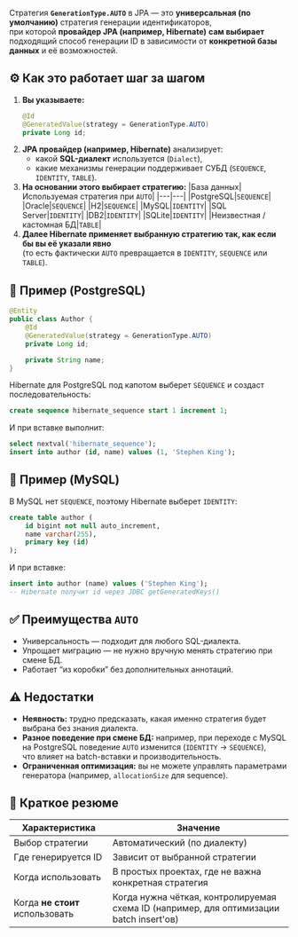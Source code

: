 Стратегия **`GenerationType.AUTO`** в JPA — это **универсальная (по умолчанию)** стратегия генерации идентификаторов,  
при которой **провайдер JPA (например, Hibernate)** **сам выбирает** подходящий способ генерации ID в зависимости от **конкретной базы данных** и её возможностей.
## ⚙️ Как это работает шаг за шагом
1. **Вы указываете:**
    ```java
    @Id
    @GeneratedValue(strategy = GenerationType.AUTO)
    private Long id;
    ```
2. **JPA провайдер (например, Hibernate)** анализирует:
    - какой **SQL-диалект** используется (`Dialect`),
    - какие механизмы генерации поддерживает СУБД (`SEQUENCE`, `IDENTITY`, `TABLE`).
3. **На основании этого выбирает стратегию:**
    |База данных|Используемая стратегия при `AUTO`|
    |---|---|
    |PostgreSQL|`SEQUENCE`|
    |Oracle|`SEQUENCE`|
    |H2|`SEQUENCE`|
    |MySQL|`IDENTITY`|
    |SQL Server|`IDENTITY`|
    |DB2|`IDENTITY`|
    |SQLite|`IDENTITY`|
    |Неизвестная / кастомная БД|`TABLE`|
4. **Далее Hibernate применяет выбранную стратегию так, как если бы вы её указали явно**  
    (то есть фактически `AUTO` превращается в `IDENTITY`, `SEQUENCE` или `TABLE`).
## 🧠 Пример (PostgreSQL)
```java
@Entity
public class Author {
    @Id
    @GeneratedValue(strategy = GenerationType.AUTO)
    private Long id;

    private String name;
}
```
Hibernate для PostgreSQL под капотом выберет `SEQUENCE` и создаст последовательность:
```sql
create sequence hibernate_sequence start 1 increment 1;
```
И при вставке выполнит:
```sql
select nextval('hibernate_sequence');
insert into author (id, name) values (1, 'Stephen King');
```
## 🧮 Пример (MySQL)
В MySQL нет `SEQUENCE`, поэтому Hibernate выберет `IDENTITY`:
```sql
create table author (
    id bigint not null auto_increment,
    name varchar(255),
    primary key (id)
);
```
И при вставке:
```sql
insert into author (name) values ('Stephen King');
-- Hibernate получит id через JDBC getGeneratedKeys()
```
## ✅ Преимущества `AUTO`
- Универсальность — подходит для любого SQL-диалекта.
- Упрощает миграцию — не нужно вручную менять стратегию при смене БД.
- Работает “из коробки” без дополнительных аннотаций.
## ⚠️ Недостатки
- **Неявность:** трудно предсказать, какая именно стратегия будет выбрана без знания диалекта.
- **Разное поведение при смене БД:** например, при переходе с MySQL на PostgreSQL поведение `AUTO` изменится (`IDENTITY` → `SEQUENCE`),  
    что влияет на batch-вставки и производительность.
- **Ограниченная оптимизация:** вы не можете управлять параметрами генератора (например, `allocationSize` для sequence).
## 🧩 Краткое резюме

|Характеристика|Значение|
|---|---|
|Выбор стратегии|Автоматический (по диалекту)|
|Где генерируется ID|Зависит от выбранной стратегии|
|Когда использовать|В простых проектах, где не важна конкретная стратегия|
|Когда **не стоит** использовать|Когда нужна чёткая, контролируемая схема ID (например, для оптимизации batch insert'ов)|
